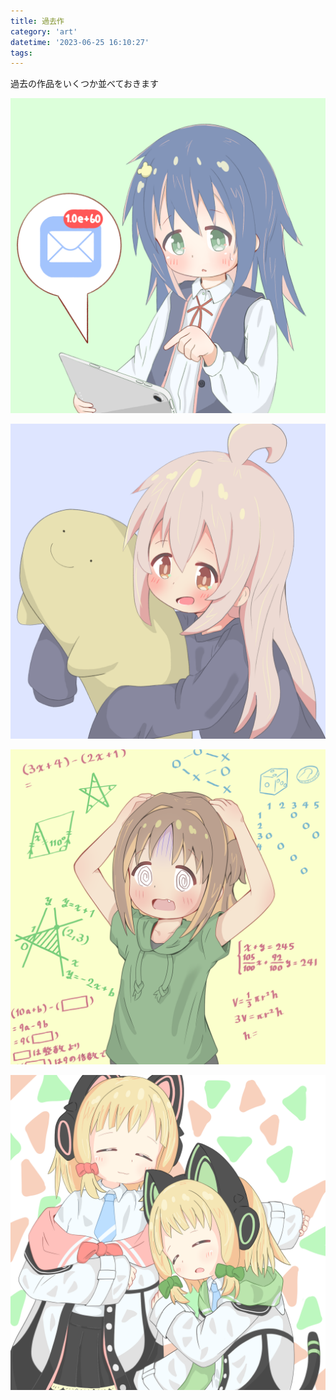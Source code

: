 ```yaml
---
title: 過去作
category: 'art'
datetime: '2023-06-25 16:10:27'
tags:
---
```


過去の作品をいくつか並べておきます

![img](img/IMG_0837.PNG)

![img](img/IMG_0841.PNG)

![img](img/IMG_0845.PNG)

![img](img/IMG_0858.PNG)
